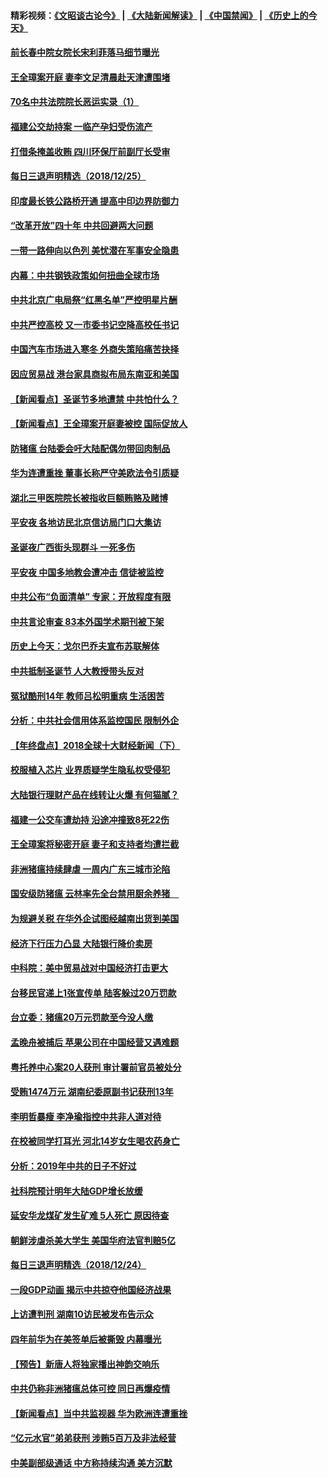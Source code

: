 #### 精彩视频：[《文昭谈古论今》](https://github.com/gfw-breaker/wenzhao/blob/master/README.md?t=12260631) | [《大陆新闻解读》](https://github.com/gfw-breaker/ntdtv-comedy/blob/master/README.md?t=12260631) | [《中国禁闻》](https://github.com/gfw-breaker/ntdtv-news/blob/master/README.md?t=12260631) | [《历史上的今天》](https://github.com/gfw-breaker/today-in-history/blob/master/README.md?t=12260631) 

#### [前长春中院女院长宋利菲落马细节曝光](../pages/nsc413/n10933123.md?t=12260631) 

#### [王全璋案开庭 妻李文足清晨赴天津遭围堵](../pages/nsc413/n10932930.md?t=12260631) 

#### [70名中共法院院长恶运实录（1）](../pages/nsc413/n10888370.md?t=12260631) 


#### [福建公交劫持案 一临产孕妇受伤流产](../pages/nsc413/n10932862.md?t=12260631) 

#### [打借条掩盖收贿 四川环保厅前副厅长受审](../pages/nsc413/n10932520.md?t=12260631) 

#### [每日三退声明精选（2018/12/25）](../pages/nsc413/n10932870.md?t=12260631) 

#### [印度最长铁公路桥开通 提高中印边界防御力](../pages/nsc413/n10932809.md?t=12260631) 

#### [“改革开放”四十年 中共回避两大问题](../pages/nsc413/n10931097.md?t=12260631) 

#### [一带一路伸向以色列 美忧潜在军事安全隐患](../pages/nsc413/n10932712.md?t=12260631) 

#### [内幕：中共钢铁政策如何扭曲全球市场](../pages/nsc413/n10932207.md?t=12260631) 

#### [中共北京广电局祭“红黑名单”严控明星片酬](../pages/nsc413/n10932581.md?t=12260631) 

#### [中共严控高校 又一市委书记空降高校任书记](../pages/nsc413/n10932622.md?t=12260631) 

#### [中国汽车市场进入寒冬 外商失策陷痛苦抉择](../pages/nsc413/n10932673.md?t=12260631) 

#### [因应贸易战 港台家具商拟布局东南亚和美国](../pages/nsc413/n10932654.md?t=12260631) 

#### [【新闻看点】圣诞节多地遭禁 中共怕什么？](../pages/nsc413/n10932471.md?t=12260631) 

#### [【新闻看点】王全璋案开庭妻被控 国际促放人](../pages/nsc413/n10932470.md?t=12260631) 

#### [防猪瘟 台陆委会吁大陆配偶勿带回肉制品](../pages/nsc413/n10932548.md?t=12260631) 

#### [华为连遭重挫 董事长称严守美欧法令引质疑](../pages/nsc413/n10932527.md?t=12260631) 

#### [湖北三甲医院院长被指收巨额贿赂及赌博](../pages/nsc413/n10932495.md?t=12260631) 

#### [平安夜 各地访民北京信访局门口大集访](../pages/nsc413/n10932528.md?t=12260631) 

#### [圣诞夜广西街头现群斗 一死多伤](../pages/nsc413/n10932480.md?t=12260631) 

#### [平安夜 中国多地教会遭冲击 信徒被监控](../pages/nsc413/n10932377.md?t=12260631) 

#### [中共公布“负面清单” 专家：开放程度有限](../pages/nsc413/n10932450.md?t=12260631) 

#### [中共言论审查 83本外国学术期刊被下架](../pages/nsc413/n10932343.md?t=12260631) 

#### [历史上今天：戈尔巴乔夫宣布苏联解体](../pages/nsc413/n10932195.md?t=12260631) 

#### [中共抵制圣诞节 人大教授带头反对](../pages/nsc413/n10932285.md?t=12260631) 

#### [冤狱酷刑14年 教师吕松明重病 生活困苦](../pages/nsc413/n10932094.md?t=12260631) 

#### [分析：中共社会信用体系监控国民 限制外企](../pages/nsc413/n10928781.md?t=12260631) 

#### [【年终盘点】2018全球十大财经新闻（下）](../pages/nsc413/n10918551.md?t=12260631) 


#### [校服植入芯片 业界质疑学生隐私权受侵犯](../pages/nsc413/n10931431.md?t=12260631) 

#### [大陆银行理财产品在线转让火爆 有何猫腻？](../pages/nsc413/n10931609.md?t=12260631) 

#### [福建一公交车遭劫持 沿途冲撞致8死22伤](../pages/nsc413/n10931747.md?t=12260631) 

#### [王全璋案将秘密开庭 妻子和支持者均遭拦截](../pages/nsc413/n10931289.md?t=12260631) 

#### [非洲猪瘟持续肆虐 一周内广东三城市沦陷](../pages/nsc413/n10931448.md?t=12260631) 

#### [国安级防猪瘟 云林率先全台禁用厨余养猪　](../pages/nsc413/n10931706.md?t=12260631) 

#### [为规避关税 在华外企试图经越南出货到美国](../pages/nsc413/n10931698.md?t=12260631) 

#### [经济下行压力凸显 大陆银行降价卖房](../pages/nsc413/n10931129.md?t=12260631) 

#### [中科院：美中贸易战对中国经济打击更大](../pages/nsc413/n10931563.md?t=12260631) 

#### [台移民官递上1张宣传单 陆客躲过20万罚款](../pages/nsc413/n10931607.md?t=12260631) 

#### [台立委：猪瘟20万元罚款至今没人缴](../pages/nsc413/n10931565.md?t=12260631) 

#### [孟晚舟被捕后 苹果公司在中国经营又遇难题](../pages/nsc413/n10931515.md?t=12260631) 

#### [粤托养中心案20人获刑 审计署前官员被处分](../pages/nsc413/n10931303.md?t=12260631) 

#### [受贿1474万元 湖南纪委原副书记获刑13年](../pages/nsc413/n10931151.md?t=12260631) 

#### [李明哲暴瘦 李净瑜指控中共非人道对待](../pages/nsc413/n10931209.md?t=12260631) 

#### [在校被同学打耳光 河北14岁女生喝农药身亡](../pages/nsc413/n10931195.md?t=12260631) 

#### [分析：2019年中共的日子不好过](../pages/nsc413/n10931168.md?t=12260631) 

#### [社科院预计明年大陆GDP增长放缓](../pages/nsc413/n10930998.md?t=12260631) 

#### [延安华龙煤矿发生矿难 5人死亡 原因待查](../pages/nsc413/n10931064.md?t=12260631) 

#### [朝鲜涉虐杀美大学生 美国华府法官判赔5亿](../pages/nsc413/n10931032.md?t=12260631) 

#### [每日三退声明精选（2018/12/24）](../pages/nsc413/n10931082.md?t=12260631) 

#### [一段GDP动画 揭示中共掠夺他国经济战果](../pages/nsc413/n10930922.md?t=12260631) 

#### [上访遭判刑 湖南10访民被发布告示众](../pages/nsc413/n10930932.md?t=12260631) 

#### [四年前华为在美签单后被撕毁 内幕曝光](../pages/nsc413/n10930781.md?t=12260631) 

#### [【预告】新唐人将独家播出神韵交响乐](../pages/nsc413/n10912037.md?t=12260631) 

#### [中共仍称非洲猪瘟总体可控 同日再爆疫情](../pages/nsc413/n10930748.md?t=12260631) 

#### [【新闻看点】当中共监视器 华为欧洲连遭重挫](../pages/nsc413/n10930646.md?t=12260631) 

#### [“亿元水官”弟弟获刑 涉贿5百万及非法经营](../pages/nsc413/n10930798.md?t=12260631) 

#### [中美副部级通话 中方称持续沟通 美方沉默](../pages/nsc413/n10930456.md?t=12260631) 

